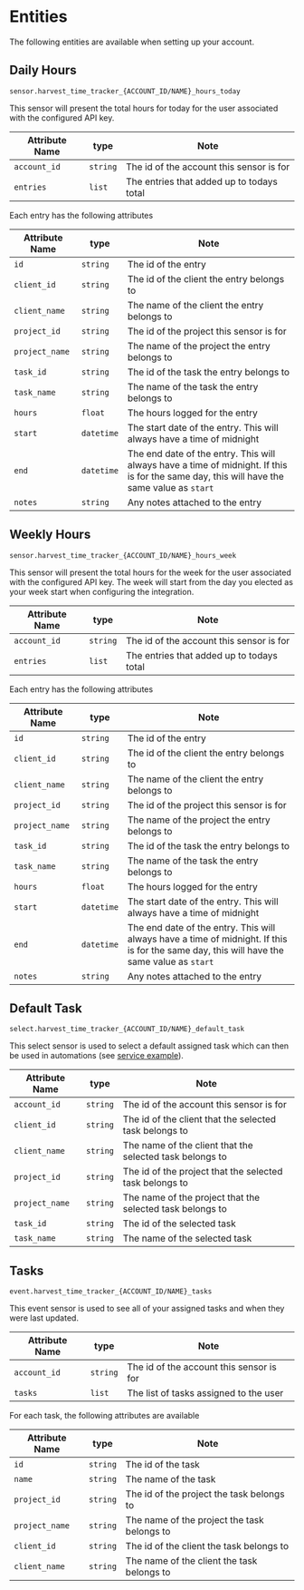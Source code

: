 # Entities

The following entities are available when setting up your account.

## Daily Hours

`sensor.harvest_time_tracker_{ACCOUNT_ID/NAME}_hours_today`

This sensor will present the total hours for today for the user associated with the configured API key.

| Attribute Name | type | Note |
|----------------|------|------|
| `account_id` | `string` | The id of the account this sensor is for |
| `entries` | `list` | The entries that added up to todays total |

Each entry has the following attributes

| Attribute Name | type | Note |
|----------------|------|------|
| `id` | `string` | The id of the entry |
| `client_id` | `string` | The id of the client the entry belongs to |
| `client_name` | `string` | The name of the client the entry belongs to |
| `project_id` | `string` | The id of the project this sensor is for |
| `project_name` | `string` | The name of the project the entry belongs to |
| `task_id` | `string` | The id of the task the entry belongs to|
| `task_name` | `string` | The name of the task the entry belongs to |
| `hours` | `float` | The hours logged for the entry |
| `start` | `datetime` | The start date of the entry. This will always have a time of midnight |
| `end` | `datetime` | The end date of the entry. This will always have a time of midnight. If this is for the same day, this will have the same value as `start` |
| `notes` | `string` | Any notes attached to the entry |

## Weekly Hours

`sensor.harvest_time_tracker_{ACCOUNT_ID/NAME}_hours_week`

This sensor will present the total hours for the week for the user associated with the configured API key. The week will start from the day you elected as your week start when configuring the integration.

| Attribute Name | type | Note |
|----------------|------|------|
| `account_id` | `string` | The id of the account this sensor is for |
| `entries` | `list` | The entries that added up to todays total |

Each entry has the following attributes

| Attribute Name | type | Note |
|----------------|------|------|
| `id` | `string` | The id of the entry |
| `client_id` | `string` | The id of the client the entry belongs to |
| `client_name` | `string` | The name of the client the entry belongs to |
| `project_id` | `string` | The id of the project this sensor is for |
| `project_name` | `string` | The name of the project the entry belongs to |
| `task_id` | `string` | The id of the task the entry belongs to|
| `task_name` | `string` | The name of the task the entry belongs to |
| `hours` | `float` | The hours logged for the entry |
| `start` | `datetime` | The start date of the entry. This will always have a time of midnight |
| `end` | `datetime` | The end date of the entry. This will always have a time of midnight. If this is for the same day, this will have the same value as `start` |
| `notes` | `string` | Any notes attached to the entry |

## Default Task

`select.harvest_time_tracker_{ACCOUNT_ID/NAME}_default_task`

This select sensor is used to select a default assigned task which can then be used in automations (see [service example](./services.md#service-harvest_time_trackeradd_time_with_hours)).

| Attribute Name | type | Note |
|----------------|------|------|
| `account_id` | `string` | The id of the account this sensor is for |
| `client_id` | `string` | The id of the client that the selected task belongs to |
| `client_name` | `string` | The name of the client that the selected task belongs to |
| `project_id` | `string` | The id of the project that the selected task belongs to |
| `project_name` | `string` | The name of the project that the selected task belongs to |
| `task_id` | `string` | The id of the selected task |
| `task_name` | `string` | The name of the selected task |

## Tasks

`event.harvest_time_tracker_{ACCOUNT_ID/NAME}_tasks`

This event sensor is used to see all of your assigned tasks and when they were last updated.

| Attribute Name | type | Note |
|----------------|------|------|
| `account_id` | `string` | The id of the account this sensor is for |
| `tasks`      | `list` | The list of tasks assigned to the user |

For each task, the following attributes are available

| Attribute Name | type | Note |
|----------------|------|------|
| `id` | `string` | The id of the task |
| `name` | `string` | The name of the task |
| `project_id` | `string` | The id of the project the task belongs to |
| `project_name` | `string` | The name of the project the task belongs to |
| `client_id` | `string` | The id of the client the task belongs to |
| `client_name` | `string` | The name of the client the task belongs to |